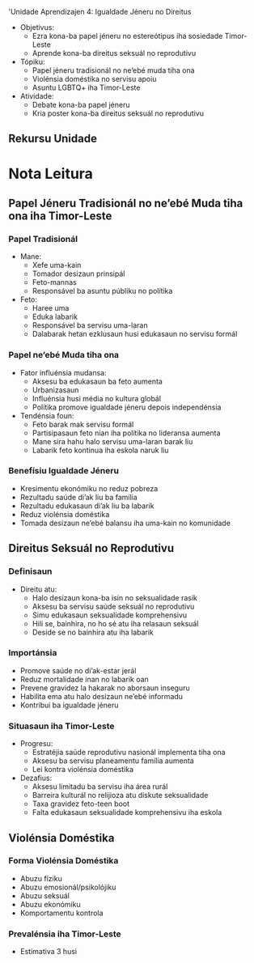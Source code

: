 'Unidade Aprendizajen 4: Igualdade Jéneru no Direitus
- Objetivus:
  * Ezra kona-ba papel jéneru no estereótipus iha sosiedade Timor-Leste
  * Aprende kona-ba direitus seksuál no reprodutivu
- Tópiku:
  * Papel jéneru tradisionál no ne’ebé muda tiha ona
  * Violénsia doméstika no servisu apoiu
  * Asuntu LGBTQ+ iha Timor-Leste
- Atividade:
  * Debate kona-ba papel jéneru
  * Kria poster kona-ba direitus seksuál no reprodutivu

## Rekursu Unidade

# Nota Leitura

## Papel Jéneru Tradisionál no ne’ebé Muda tiha ona iha Timor-Leste

### Papel Tradisionál
- Mane:
  * Xefe uma-kain
  * Tomador desizaun prinsipál
  * Feto-mannas
  * Responsável ba asuntu públiku no polítika
- Feto:
  * Haree uma
  * Eduka labarik
  * Responsável ba servisu uma-laran
  * Dalabarak hetan ezklusaun husi edukasaun no servisu formál

### Papel ne’ebé Muda tiha ona
- Fator influénsia mudansa:
  * Aksesu ba edukasaun ba feto aumenta
  * Urbanizasaun
  * Influénsia husi média no kultura globál
  * Polítika promove igualdade jéneru depois independénsia
- Tendénsia foun:
  * Feto barak mak servisu formál
  * Partisipasaun feto nian iha polítika no lideransa aumenta
  * Mane sira hahu halo servisu uma-laran barak liu
  * Labarik feto kontinua iha eskola naruk liu

### Benefísiu Igualdade Jéneru
- Kresimentu ekonómiku no reduz pobreza
- Rezultadu saúde di’ak liu ba família
- Rezultadu edukasaun di’ak liu ba labarik
- Reduz violénsia doméstika
- Tomada desizaun ne’ebé balansu iha uma-kain no komunidade

## Direitus Seksuál no Reprodutivu

### Definisaun
- Direitu atu:
  * Halo desizaun kona-ba isin no seksualidade rasik
  * Aksesu ba servisu saúde seksuál no reprodutivu
  * Simu edukasaun seksualidade komprehensivu
  * Hili se, bainhira, no ho sé atu iha relasaun seksuál
  * Deside se no bainhira atu iha labarik

### Importánsia
- Promove saúde no di’ak-estar jerál
- Reduz mortalidade inan no labarik oan
- Prevene gravidez la hakarak no aborsaun inseguru
- Habilita ema atu halo desizaun ne’ebé informadu
- Kontribui ba igualdade jéneru

### Situasaun iha Timor-Leste
- Progresu:
  * Estratéjia saúde reprodutivu nasionál implementa tiha ona
  * Aksesu ba servisu planeamentu família aumenta
  * Lei kontra violénsia doméstika
- Dezafius:
  * Aksesu limitadu ba servisu iha área rurál
  * Barreira kulturál no relijioza atu diskute seksualidade
  * Taxa gravidez feto-teen boot
  * Falta edukasaun seksualidade komprehensivu iha eskola

## Violénsia Doméstika

### Forma Violénsia Doméstika
- Abuzu fíziku
- Abuzu emosionál/psikolójiku
- Abuzu seksuál
- Abuzu ekonómiku
- Komportamentu kontrola

### Prevalénsia iha Timor-Leste
- Estimativa 3 husi